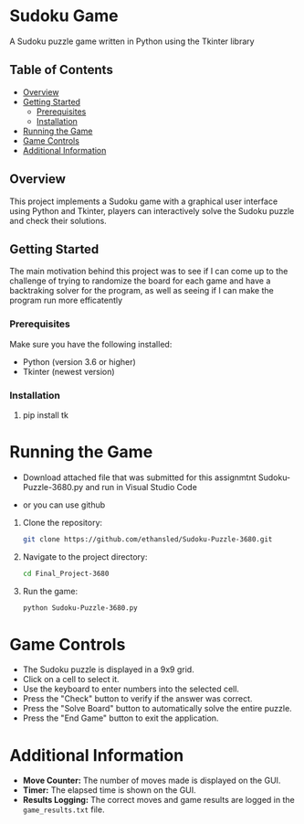 # Sudoku Game

A Sudoku puzzle game written in Python using the Tkinter library

## Table of Contents

- [Overview](#overview)
- [Getting Started](#getting-started)
  - [Prerequisites](#prerequisites)
  - [Installation](#installation)
- [Running the Game](#running-the-game)
- [Game Controls](#game-controls)
- [Additional Information](#additional-information)


## Overview

This project implements a Sudoku game with a graphical user interface using Python and Tkinter, players can interactively solve the Sudoku puzzle and check their solutions.

## Getting Started

The main motivation behind this project was to see if I can come up to the challenge of trying to randomize the board for each game and have a backtraking solver for the program,
as well as seeing if I can make the program run more efficatently

### Prerequisites

Make sure you have the following installed:

- Python (version 3.6 or higher)
- Tkinter (newest version)

### Installation

1.  pip install tk

# Running the Game

- Download attached file that was submitted for this assignmtnt Sudoku-Puzzle-3680.py and run in Visual Studio Code

- or you can use github

1. Clone the repository:

    ```bash
    git clone https://github.com/ethansled/Sudoku-Puzzle-3680.git
    ```

2. Navigate to the project directory:

    ```bash
    cd Final_Project-3680
    ```

3. Run the game:

    ```bash
    python Sudoku-Puzzle-3680.py
    ```

# Game Controls

- The Sudoku puzzle is displayed in a 9x9 grid.
- Click on a cell to select it.
- Use the keyboard to enter numbers into the selected cell.
- Press the "Check" button to verify if the answer was correct.
- Press the "Solve Board" button to automatically solve the entire puzzle.
- Press the "End Game" button to exit the application.


# Additional Information

- **Move Counter:** The number of moves made is displayed on the GUI.
- **Timer:** The elapsed time is shown on the GUI.
- **Results Logging:** The correct moves and game results are logged in the `game_results.txt` file.
